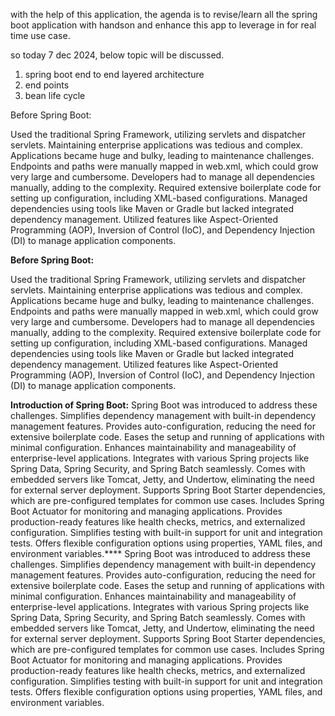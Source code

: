 with the help of this application, the agenda is to revise/learn all the spring boot application with handson and enhance this app to leverage in for real time use case.

so today 7 dec 2024, below topic will be discussed.
1. spring boot end to end layered architecture
2. end points
3. bean life cycle

Before Spring Boot:

Used the traditional Spring Framework, utilizing servlets and dispatcher servlets.
Maintaining enterprise applications was tedious and complex.
Applications became huge and bulky, leading to maintenance challenges.
Endpoints and paths were manually mapped in web.xml, which could grow very large and cumbersome.
Developers had to manage all dependencies manually, adding to the complexity.
Required extensive boilerplate code for setting up configuration, including XML-based configurations.
Managed dependencies using tools like Maven or Gradle but lacked integrated dependency management.
Utilized features like Aspect-Oriented Programming (AOP), Inversion of Control (IoC), and Dependency Injection (DI) to manage application components.


**Before Spring Boot:**

Used the traditional Spring Framework, utilizing servlets and dispatcher servlets.
Maintaining enterprise applications was tedious and complex.
Applications became huge and bulky, leading to maintenance challenges.
Endpoints and paths were manually mapped in web.xml, which could grow very large and cumbersome.
Developers had to manage all dependencies manually, adding to the complexity.
Required extensive boilerplate code for setting up configuration, including XML-based configurations.
Managed dependencies using tools like Maven or Gradle but lacked integrated dependency management.
Utilized features like Aspect-Oriented Programming (AOP), Inversion of Control (IoC), and Dependency Injection (DI) to manage application components.


**Introduction of Spring Boot:**
Spring Boot was introduced to address these challenges.
Simplifies dependency management with built-in dependency management features.
Provides auto-configuration, reducing the need for extensive boilerplate code.
Eases the setup and running of applications with minimal configuration.
Enhances maintainability and manageability of enterprise-level applications.
Integrates with various Spring projects like Spring Data, Spring Security, and Spring Batch seamlessly.
Comes with embedded servers like Tomcat, Jetty, and Undertow, eliminating the need for external server deployment.
Supports Spring Boot Starter dependencies, which are pre-configured templates for common use cases.
Includes Spring Boot Actuator for monitoring and managing applications.
Provides production-ready features like health checks, metrics, and externalized configuration.
Simplifies testing with built-in support for unit and integration tests.
Offers flexible configuration options using properties, YAML files, and environment variables.****
Spring Boot was introduced to address these challenges.
Simplifies dependency management with built-in dependency management features.
Provides auto-configuration, reducing the need for extensive boilerplate code.
Eases the setup and running of applications with minimal configuration.
Enhances maintainability and manageability of enterprise-level applications.
Integrates with various Spring projects like Spring Data, Spring Security, and Spring Batch seamlessly.
Comes with embedded servers like Tomcat, Jetty, and Undertow, eliminating the need for external server deployment.
Supports Spring Boot Starter dependencies, which are pre-configured templates for common use cases.
Includes Spring Boot Actuator for monitoring and managing applications.
Provides production-ready features like health checks, metrics, and externalized configuration.
Simplifies testing with built-in support for unit and integration tests.
Offers flexible configuration options using properties, YAML files, and environment variables.


